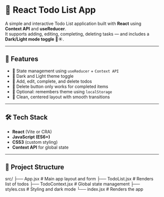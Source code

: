 # 📝 React Todo List App

A simple and interactive Todo List application built with **React** using **Context API** and **useReducer**.  
It supports adding, editing, completing, deleting tasks — and includes a **Dark/Light mode toggle** 🌙☀️.

---

## 🚀 Features

- 🧠 State management using `useReducer` + `Context API`
- 🎨 Dark and Light theme toggle
- 📝 Add, edit, complete, and delete todos
- 🧺 Delete button only works for completed items
- 💾 Optional: remembers theme using `localStorage`
- 💅 Clean, centered layout with smooth transitions

---

## 🛠️ Tech Stack

- **React** (Vite or CRA)
- **JavaScript (ES6+)**
- **CSS3** (custom styling)
- **Context API** for global state

---

## 🧱 Project Structure
src/
├── App.jsx # Main app layout and form
├── TodoList.jsx # Renders list of todos
├── TodoContext.jsx # Global state management
├── styles.css # Styling and dark mode
└── index.jsx # Renders the app